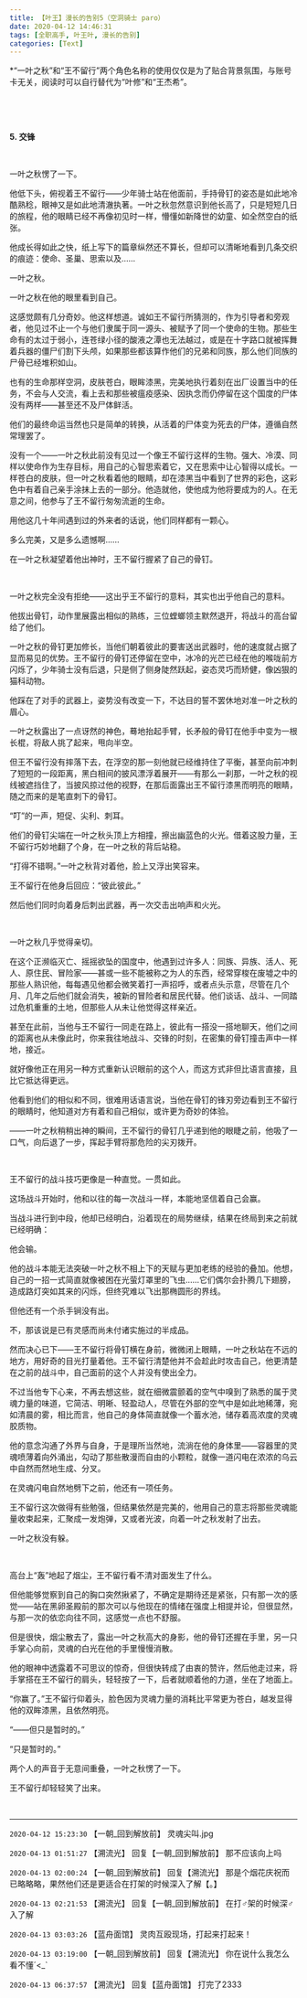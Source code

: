 ```yaml
---
title: 【叶王】漫长的告别5（空洞骑士 paro）
date: 2020-04-12 14:46:31
tags: [全职高手, 叶王叶, 漫长的告别]
categories: [Text]
---
```


<p>*“一叶之秋”和“王不留行”两个角色名称的使用仅仅是为了贴合背景氛围，与账号卡无关，阅读时可以自行替代为“叶修”和“王杰希”。</p> 

<p><br /></p> 
<p><br /></p> 
<p><strong>5.&nbsp;交锋</strong></p> 
<p><strong><br /></strong></p> 
<p>一叶之秋愣了一下。</p> 
<p>他低下头，俯视着王不留行——少年骑士站在他面前，手持骨钉的姿态是如此地冷酷熟稔，眼神又是如此地清澈执著。一叶之秋忽然意识到他长高了，只是短短几日的旅程，他的眼睛已经不再像初见时一样，懵懂如新降世的幼童、如全然空白的纸张。</p> 
<p>他成长得如此之快，纸上写下的篇章纵然还不算长，但却可以清晰地看到几条交织的痕迹：使命、圣巢、思索以及……</p> 
<p>一叶之秋。</p> 
<p>一叶之秋在他的眼里看到自己。</p> 
<p>这感觉颇有几分奇妙。他这样想道。诚如王不留行所猜测的，作为引导者和旁观者，他见过不止一个与他们隶属于同一源头、被赋予了同一个使命的生物。那些生命有的太过于弱小，连苍绿小径的酸液之潭也无法越过，或是在十字路口就被挥舞着兵器的僵尸们割下头颅，如果那些都该算作他们的兄弟和同族，那么他们同族的尸骨已经堆积如山。</p> 
<p>也有的生命那样空洞，皮肤苍白，眼眸漆黑，完美地执行着刻在出厂设置当中的任务，不会与人交流，看上去和那些被瘟疫感染、因执念而仍停留在这个国度的尸体没有两样——甚至还不及尸体鲜活。</p> 
<p>他们的最终命运当然也只是简单的转换，从活着的尸体变为死去的尸体，遵循自然常理罢了。</p> 
<p>没有一个——一叶之秋此前没有见过一个像王不留行这样的生物。强大、冷漠、同样以使命作为生存目标，用自己的心智思索着它，又在思索中让心智得以成长。一样苍白的皮肤，但一叶之秋看着他的眼睛，却在漆黑当中看到了世界的彩色，这彩色中有着自己亲手涂抹上去的一部分。他造就他，使他成为他将要成为的人。在无意之间，他参与了王不留行匆匆流逝的生命。</p> 
<p>用他这几十年间遇到过的外来者的话说，他们同样都有一颗心。</p> 
<p>多么完美，又是多么遗憾啊……</p> 
<p>在一叶之秋凝望着他出神时，王不留行握紧了自己的骨钉。</p> 
<p><br /></p> 
<p>一叶之秋完全没有拒绝——这出乎王不留行的意料，其实也出乎他自己的意料。</p> 
<p>他拔出骨钉，动作里展露出相似的熟练，三位螳螂领主默然退开，将战斗的高台留给了他们。</p> 
<p>一叶之秋的骨钉更加修长，当他们朝着彼此的要害送出武器时，他的速度就占据了显而易见的优势。王不留行的骨钉还停留在空中，冰冷的光芒已经在他的喉咙前方闪烁了，少年骑士没有后退，只是侧了侧身陡然跃起，姿态灵巧而矫健，像凶狠的猫科动物。</p> 
<p>他踩在了对手的武器上，姿势没有改变一下，不达目的誓不罢休地对准一叶之秋的眉心。</p> 
<p>一叶之秋露出了一点讶然的神色，蓦地抬起手臂，长矛般的骨钉在他手中变为一根长棍，将敌人挑了起来，甩向半空。</p> 
<p>但王不留行没有摔落下去，在浮空的那一刻他就已经维持住了平衡，甚至向前冲刺了短短的一段距离，黑白相间的披风漂浮着展开——有那么一刹那，一叶之秋的视线被遮挡住了，当披风掠过他的视野，在那后面露出王不留行漆黑而明亮的眼睛，随之而来的是笔直刺下的骨钉。</p> 
<p>“叮”的一声，短促、尖利、刺耳。</p> 
<p>他们的骨钉尖端在一叶之秋头顶上方相撞，擦出幽蓝色的火光。借着这股力量，王不留行巧妙地翻了个身，在一叶之秋的背后站稳。</p> 
<p>“打得不错啊。”一叶之秋背对着他，脸上又浮出笑容来。</p> 
<p>王不留行在他身后回应：“彼此彼此。”</p> 
<p>然后他们同时向着身后刺出武器，再一次交击出响声和火光。</p> 
<p><br /></p> 
<p>一叶之秋几乎觉得亲切。</p> 
<p>在这个正濒临灭亡、摇摇欲坠的国度中，他遇到过许多人：同族、异族、活人、死人、原住民、冒险家——甚或一些不能被称之为人的东西，经常穿梭在废墟之中的那些人熟识他，每每遇见他都会微笑着打一声招呼，或者点头示意，尽管在几个月、几年之后他们就会消失，被新的冒险者和居民代替。他们谈话、战斗、一同踏过危机重重的土地，但那些人从未让他觉得这样亲近。</p> 
<p>甚至在此前，当他与王不留行一同走在路上，彼此有一搭没一搭地聊天，他们之间的距离也从未像此时，你来我往地战斗、交锋的时刻，在密集的骨钉撞击声中一样地，接近。</p> 
<p>就好像他正在用另一种方式重新认识眼前的这个人，而这方式非但比语言直接，且比它抵达得更远。</p> 
<p>他看到他们的相似和不同，很难用话语言说，当他在骨钉的锋刃旁边看到王不留行的眼睛时，他知道对方有着和自己相似，或许更为奇妙的体验。</p> 
<p>——一叶之秋稍稍出神的瞬间，王不留行的骨钉几乎递到他的眼睫之前，他吸了一口气，向后退了一步，挥起手臂将那危险的尖刃拨开。</p> 
<p><br /></p> 
<p>王不留行的战斗技巧更像是一种直觉。一贯如此。</p> 
<p>这场战斗开始时，他和以往的每一次战斗一样，本能地坚信着自己会赢。</p> 
<p>当战斗进行到中段，他却已经明白，沿着现在的局势继续，结果在终局到来之前就已经明确：</p> 
<p>他会输。</p> 
<p>他的战斗本能无法突破一叶之秋不相上下的天赋与更加老练的经验的叠加。他想，自己的一招一式简直就像被困在光萤灯罩里的飞虫……它们偶尔会扑腾几下翅膀，造成路灯突如其来的闪烁，但终究难以飞出那椭圆形的界线。</p> 
<p>但他还有一个杀手锏没有出。</p> 
<p>不，那该说是已有灵感而尚未付诸实施过的半成品。</p> 
<p>然而决心已下——王不留行将骨钉横在身前，微微闭上眼睛，一叶之秋站在不远的地方，用好奇的目光打量着他。王不留行清楚他并不会趁此时攻击自己，他更清楚在之前的战斗中，自己面前的这个人并没有使出全力。</p> 
<p>不过当他专下心来，不再去想这些，就在细微震颤着的空气中嗅到了熟悉的属于灵魂力量的味道，它简洁、明晰、轻盈动人，尽管在外部的空气中是如此地稀薄，宛如清晨的雾，相比而言，他自己的身体简直就像一个蓄水池，储存着高浓度的灵魂胶质物。</p> 
<p>他的意念沟通了外界与自身，于是理所当然地，流淌在他的身体里——容器里的灵魂喷薄着向外涌出，勾动了那些散漫而自由的小颗粒，就像一道闪电在浓浓的乌云中自然而然地生成、分叉。</p> 
<p>在灵魂闪电自然地劈下之前，他还有一项任务。</p> 
<p>王不留行这次做得有些勉强，但结果依然是完美的，他用自己的意志将那些灵魂能量收束起来，汇聚成一发炮弹，又或者光波，向着一叶之秋发射了出去。</p> 
<p>一叶之秋没有躲。</p> 
<p><br /></p> 
<p>高台上“轰”地起了烟尘，王不留行看不清对面发生了什么。</p> 
<p>但他能够觉察到自己的胸口突然揪紧了，不确定是期待还是紧张，只有那一次的感觉——站在黑卵圣殿前的那次可以与他现在的情绪在强度上相提并论，但很显然，与那一次的依恋向往不同，这感觉一点也不舒服。</p> 
<p>但是很快，烟尘散去了，露出一叶之秋高大的身影，他的骨钉还握在手里，另一只手掌心向前，灵魂的白光在他的手里慢慢消散。</p> 
<p>他的眼神中透露着不可思议的惊奇，但很快转成了由衷的赞许，然后他走过来，将手掌搭在王不留行的肩头，轻轻按了一下，后者就顺着他的力道，坐在了地面上。</p> 
<p>“你赢了。”王不留行仰着头，脸色因为灵魂力量的消耗比平常更为苍白，越发显得他的双眸漆黑，且依然明亮。</p> 
<p>“——但只是暂时的。”</p> 
<p>“只是暂时的。”</p> 
<p>两个人的声音于无意间重叠，一叶之秋愣了一下。</p> 
<p>王不留行却轻轻笑了出来。</p> 
<p><br /></p>

<!-- more -->

---

`2020-04-12 15:23:30` 【一朝\_回到解放前】 灵魂尖叫.jpg

`2020-04-13 01:51:27` 【溯流光】 回复【一朝\_回到解放前】 那不应该向上吗

`2020-04-13 02:00:24` 【一朝\_回到解放前】 回复【溯流光】 那是个烟花庆祝而已略略略，果然他们还是更适合在打架的时候深入了解【。】

`2020-04-13 02:21:53` 【溯流光】 回复【一朝\_回到解放前】 在打♂架的时候深♂入了解

`2020-04-13 03:03:26` 【蓝舟面馆】 灵肉互殴现场，打起来打起来！

`2020-04-13 03:19:00` 【一朝\_回到解放前】 回复【溯流光】 你在说什么我怎么看不懂´<\_`

`2020-04-13 06:37:57` 【溯流光】 回复【蓝舟面馆】 打完了2333
